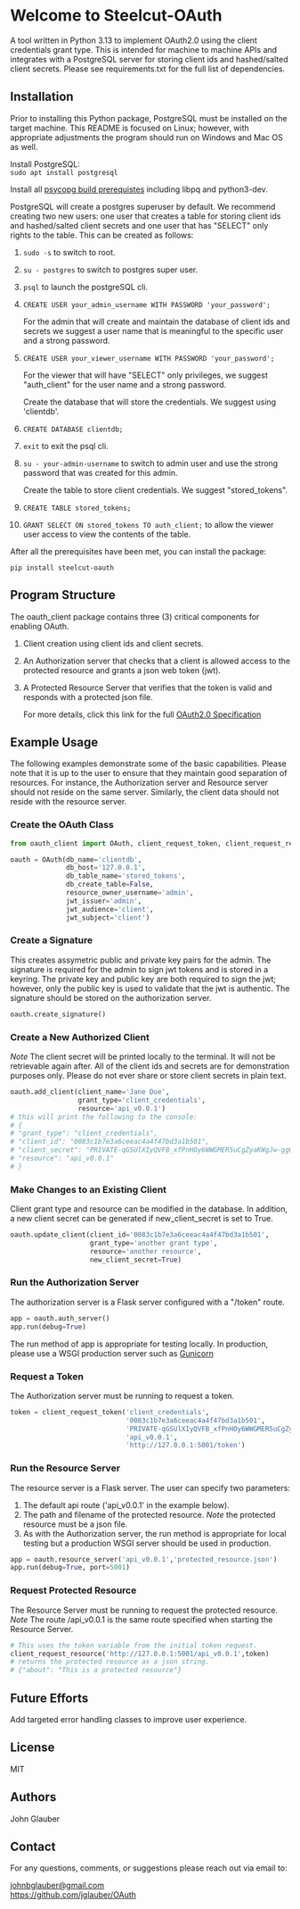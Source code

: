 # Welcome to Steelcut-OAuth

A tool written in Python 3.13 to implement OAuth2.0 using the client credentials grant type. This is intended for machine to machine APIs and integrates with a PostgreSQL server for storing client ids and hashed/salted client secrets. Please see requirements.txt for the full list of dependencies.

## Installation

Prior to installing this Python package, PostgreSQL must be installed on the target machine. This README is focused on Linux; however, with appropriate adjustments the program should run on Windows and Mac OS as well.

Install PostgreSQL:  
`sudo apt install postgresql`

Install all
[psycopg build prerequistes](https://www.psycopg.org/docs/install.html#build-prerequisites) including libpq and python3-dev.

PostgreSQL will create a postgres superuser by default. We recommend creating two new users: one user that creates a table for storing client ids and hashed/salted client secrets and one user that has "SELECT" only rights to the table. This can be created as follows:

1. `sudo -s` to switch to root.
2. `su - postgres` to switch to postgres super user.
3. `psql` to launch the postgreSQL cli.
4. `CREATE USER your_admin_username WITH PASSWORD 'your_password';`

    For the admin that will create and maintain the database of client ids and secrets we suggest a user name that is meaningful to the specific user and a strong password.

5. `CREATE USER your_viewer_username WITH PASSWORD 'your_password';`

    For the viewer that will have "SELECT" only privileges, we suggest "auth_client" for the user name and a strong password.

    Create the database that will store the credentials. We suggest using 'clientdb'.

6. `CREATE DATABASE clientdb;`
7. `exit` to exit the psql cli.

8. `su - your-admin-username` to switch to admin user and use the strong password that was created for this admin.

    Create the table to store client credentials. We suggest "stored_tokens".

9. `CREATE TABLE stored_tokens;`
10. `GRANT SELECT ON stored_tokens TO auth_client;` to allow the viewer user access to view the contents of the table.

After all the prerequisites have been met, you can install the package:

`pip install steelcut-oauth`

## Program Structure

The oauth_client package contains three (3) critical components for enabling OAuth.

1. Client creation using client ids and client secrets.
2. An Authorization server that checks that a client is allowed access to the protected resource and grants a json web token (jwt).
3. A Protected Resource Server that verifies that the token is valid and responds with a protected json file.

    For more details, click this link for the full [OAuth2.0 Specification](https://datatracker.ietf.org/doc/html/rfc6749)

## Example Usage

The following examples demonstrate some of the basic capabilities. Please note that it is up to the user to ensure that they maintain good separation of resources. For instance, the Authorization server and Resource server should not reside on the same server. Similarly, the client data should not reside with the resource server.

### Create the OAuth Class

```python
from oauth_client import OAuth, client_request_token, client_request_resource

oauth = OAuth(db_name='clientdb',
              db_host='127.0.0.1',
              db_table_name='stored_tokens',
              db_create_table=False,
              resource_owner_username='admin',
              jwt_issuer='admin',
              jwt_audience='client',
              jwt_subject='client')
```

### Create a Signature

This creates assymetric public and private key pairs for the admin. The signature is required for the admin to sign jwt tokens and is stored in a keyring. The private key and public key are both required to sign the jwt; however, only the public key is used to validate that the jwt is authentic. The signature should be stored on the authorization server.

```python
oauth.create_signature()
```

### Create a New Authorized Client

*Note* The client secret will be printed locally to the terminal. It will not be retrievable again after. All of the client ids and secrets are for demonstration purposes only. Please do not ever share or store client secrets in plain text.

```python
oauth.add_client(client_name='Jane Doe',
                 grant_type='client_credentials',
                 resource='api_v0.0.1')
# this will print the following to the console:
# {
# "grant_type": "client_credentials",
# "client_id": "0083c1b7e3a6ceeac4a4f47bd3a1b501",
# "client_secret": "PRIVATE-qGSUlXIyQVFB_xfPnHOy6WWGMER5uCgZyaKWgJw-ggQ"
# "resource": "api_v0.0.1"
# }
```

### Make Changes to an Existing Client

Client grant type and resource can be modified in the database. In addition, a new client secret can be generated if new_client_secret is set to True.

```python
oauth.update_client(client_id='0083c1b7e3a6ceeac4a4f47bd3a1b501',
                    grant_type='another grant type',
                    resource='another resource',
                    new_client_secret=True)
```

### Run the Authorization Server

The authorization server is a Flask server configured with a "/token" route.

```python
app = oauth.auth_server()
app.run(debug=True)
```

The run method of app is appropriate for testing locally. In production, please use a WSGI production server such as [Gunicorn](https://gunicorn.org/)

### Request a Token

The Authorization server must be running to request a token.

```python
token = client_request_token('client_credentials',
                             '0083c1b7e3a6ceeac4a4f47bd3a1b501',
                             'PRIVATE-qGSUlXIyQVFB_xfPnHOy6WWGMER5uCgZyaKWgJw-ggQ',
                             'api_v0.0.1',
                             'http://127.0.0.1:5001/token')
```

### Run the Resource Server

The resource server is a Flask server. The user can specify two parameters:

1. The default api route ('api_v0.0.1' in the example below).
2. The path and filename of the protected resource. *Note* the protected resource must be a json file.
3. As with the Authorization server, the run method is appropriate for local testing but a production WSGI server should be used in production.

```python
app = oauth.resource_server('api_v0.0.1','protected_resource.json')
app.run(debug=True, port=5001)
```

### Request Protected Resource

The Resource Server must be running to request the protected resource.
*Note* The route /api_v0.0.1 is the same route specified when starting the Resource Server.

```python
# This uses the token variable from the initial token request.
client_request_resource('http://127.0.0.1:5001/api_v0.0.1',token)
# returns the protected resource as a json string.
# {"about": "This is a protected resource"}
```

## Future Efforts

Add targeted error handling classes to improve user experience.

## License

MIT

## Authors

John Glauber

## Contact

For any questions, comments, or suggestions please reach out via email to:

<johnbglauber@gmail.com>  
<https://github.com/jglauber/OAuth>
